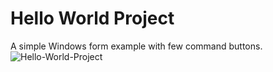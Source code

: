 # Hello World Project
 A simple Windows form example with few command buttons.
 <br>
![Hello-World-Project](https://user-images.githubusercontent.com/87214398/125741741-0eaa86c9-5985-4df8-b862-dfa4a99a5a7f.jpg)
